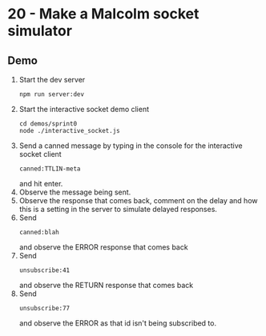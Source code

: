 # 20 - Make a Malcolm socket simulator

## Demo

1. Start the dev server
    ```
    npm run server:dev
    ```
1. Start the interactive socket demo client
    ```
    cd demos/sprint0
    node ./interactive_socket.js
    ```
1. Send a canned message by typing in the console for the interactive socket client
    ```
    canned:TTLIN-meta
    ```
   and hit enter.
1. Observe the message being sent.
1. Observe the response that comes back, comment on the delay and how this is a setting in the server to simulate delayed responses.
1. Send
   ```
   canned:blah
   ```
   and observe the ERROR response that comes back
1. Send
   ```
   unsubscribe:41
   ```
   and observe the RETURN response that comes back
1. Send
    ```
    unsubscribe:77
    ```
    and observe the ERROR as that id isn't being subscribed to.
